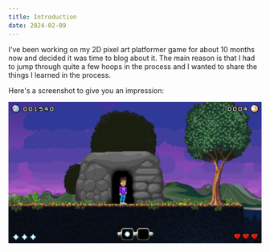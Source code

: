 ```yaml
---
title: Introduction
date: 2024-02-09
---
```

I've been working on my 2D pixel art platformer game for about 10 months now and decided it was time to blog about it. The main reason is that I had to jump through quite a few hoops in the process and I wanted to share the things I learned in the process.

Here's a screenshot to give you an impression:

![Screenshot](../assets/img/posts/2024-02-09-introduction/screenshot.jpg)
